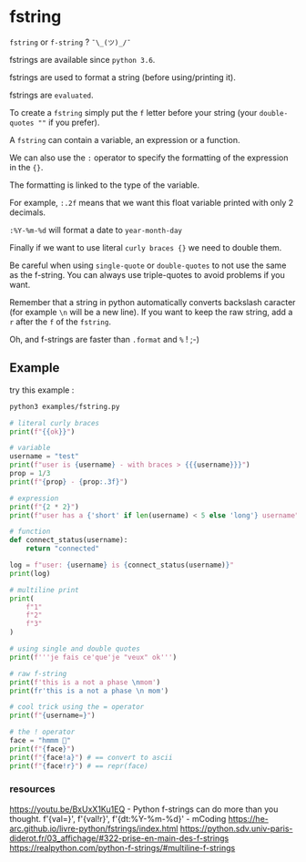 # fstring

`fstring` or `f-string` ? `¯\_(ツ)_/¯`

fstrings are available since `python 3.6`.

fstrings are used to format a string (before using/printing it).

fstrings are `evaluated`.

To create a `fstring` simply put the `f` letter before your string (your `double-quotes ""` if you prefer).

A `fstring` can contain a variable, an expression or a function.

We can also use the `:` operator to specify the formatting of the expression in the `{}`.

The formatting is linked to the type of the variable.

For example, `:.2f` means that we want this float variable printed with only 2 decimals.

`:%Y-%m-%d` will format a date to `year-month-day`

Finally if we want to use literal `curly braces {}` we need to double them.

Be careful when using `single-quote` or `double-quotes` to not use the same as the f-string. You can always use triple-quotes to avoid problems if you want.

Remember that a string in python automatically converts backslash caracter (for example `\n` will be a new line). If you want to keep the raw string, add a `r` after the `f` of the `fstring`.

Oh, and f-strings are faster than `.format` and `%` ! ;-)

## Example

try this example :

```bash
python3 examples/fstring.py
```

```python
# literal curly braces
print(f"{{ok}}")

# variable
username = "test"
print(f"user is {username} - with braces > {{{username}}}")
prop = 1/3
print(f"{prop} - {prop:.3f}")

# expression
print(f"{2 * 2}")
print(f"user has a {'short' if len(username) < 5 else 'long'} username")

# function
def connect_status(username):
    return "connected"

log = f"user: {username} is {connect_status(username)}"
print(log)

# multiline print
print(
    f"1"
    f"2"
    f"3"
)

# using single and double quotes
print(f'''je fais ce'que'je "veux" ok''')

# raw f-string
print(f'this is a not a phase \nmom')
print(fr'this is a not a phase \n mom')

# cool trick using the = operator
print(f"{username=}")

# the ! operator
face = "hmmm 🤔"
print(f"{face}")
print(f"{face!a}") # == convert to ascii
print(f"{face!r}") # == repr(face)
```

### resources

https://youtu.be/BxUxX1Ku1EQ - Python f-strings can do more than you thought. f'{val=}', f'{val!r}', f'{dt:%Y-%m-%d}' - mCoding
https://he-arc.github.io/livre-python/fstrings/index.html
https://python.sdv.univ-paris-diderot.fr/03_affichage/#322-prise-en-main-des-f-strings
https://realpython.com/python-f-strings/#multiline-f-strings